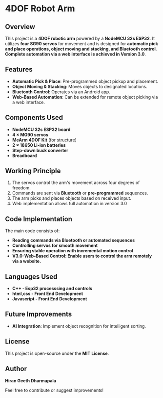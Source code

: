 # 4DOF Robot Arm

## Overview
This project is a **4DOF robotic arm** powered by a **NodeMCU 32s ESP32**. It utilizes **four SG90 servos** for movement and is designed for **automatic pick and place operations, object moving and stacking, and Bluetooth control**. **Complete automation via a web interface is achieved in Version 3.0**.

## Features
- **Automatic Pick & Place**: Pre-programmed object pickup and placement.
- **Object Moving & Stacking**: Moves objects to designated locations.
- **Bluetooth Control**: Operates via an Android app.
- **Web-Based Automation**: Can be extended for remote object picking via a web interface.

## Components Used
- **NodeMCU 32s ESP32 board**
- **4 × MG90 servos**
- **MeArm 4DOF Kit** (for structure)
- **2 × 18650 Li-ion batteries**
- **Step-down buck converter**
- **Breadboard**

## Working Principle
1. The servos control the arm's movement across four degrees of freedom.
2. Commands are sent via **Bluetooth** or **pre-programmed** sequences.
3. The arm picks and places objects based on received input.
4. Web implementation allows full automation in version 3.0

## Code Implementation
The main code consists of:
- **Reading commands via Bluetooth or automated sequences**
- **Controlling servos for smooth movement**
- **Ensuring stable operation with incremental motion control**
- **V3.0-Web-Based Control: Enable users to control the arm remotely via a website.**

## Languages Used
- **C++ - Esp32 processsing and controls**
- **html,css - Front End Development**
- **Javascript - Front End Development**

## Future Improvements

- **AI Integration**: Implement object recognition for intelligent sorting.

## License
This project is open-source under the **MIT License**.

## Author
**Hiran Geeth Dharmapala**

Feel free to contribute or suggest improvements!

